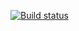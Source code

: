 [![Build status](https://ci.appveyor.com/api/projects/status/miv6e8jjorrd7i41?svg=true)](https://ci.appveyor.com/project/Maksim-Aptishev-QA/automation-5-patterns-2)
